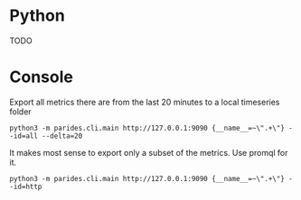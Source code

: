 # Python

TODO

# Console 

Export all metrics there are from the last 20 minutes to a local timeseries folder

    python3 -m parides.cli.main http://127.0.0.1:9090 {__name__=~\".+\"} --id=all --delta=20

It makes most sense to export only a subset of the metrics. Use promql for it.

    python3 -m parides.cli.main http://127.0.0.1:9090 {__name__=~\".+\"} --id=http


